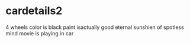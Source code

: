 # cardetails2



4 wheels
color is black
paint isactually good
eternal sunshien of spotless mind movie is playing in car
